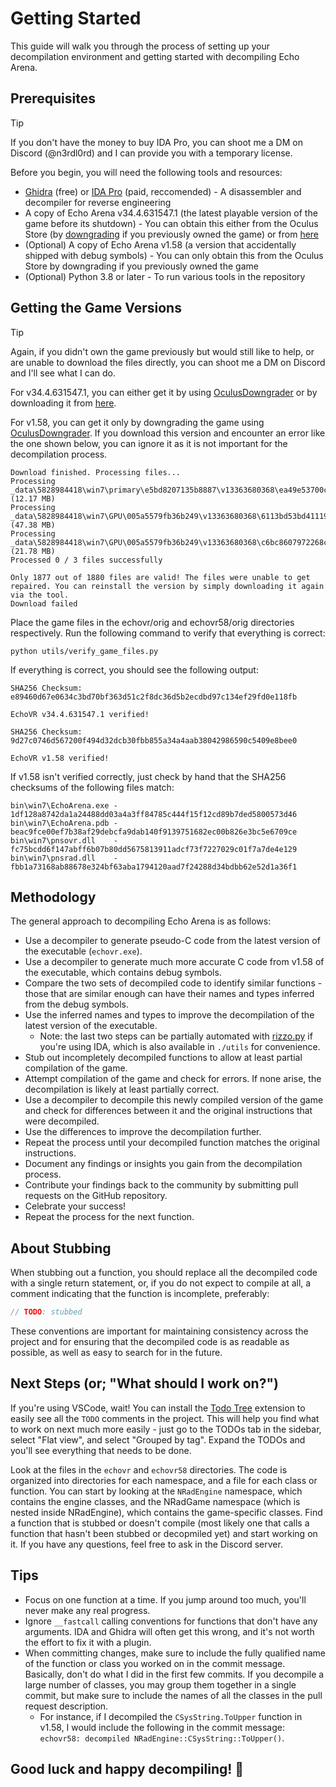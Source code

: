 # Getting Started

This guide will walk you through the process of setting up your decompilation environment and getting started with decompiling Echo Arena.

## Prerequisites

> [!TIP]
> If you don't have the money to buy IDA Pro, you can shoot me a DM on Discord (@n3rdl0rd) and I can provide you with a temporary license.

Before you begin, you will need the following tools and resources:

- [Ghidra](https://ghidra-sre.org/) (free) or [IDA Pro](https://www.hex-rays.com/products/ida/) (paid, reccomended) - A disassembler and decompiler for reverse engineering
- A copy of Echo Arena v34.4.631547.1 (the latest playable version of the game before its shutdown) - You can obtain this either from the Oculus Store (by [downgrading](https://computerelite.github.io/tools/Oculus/OculusDowngraderGuide.html) if you previously owned the game) or from [here](https://drive.google.com/file/d/1At6J2RssQTHzYtOLJ6riLHsqdj-TROEg/view)
- (Optional) A copy of Echo Arena v1.58 (a version that accidentally shipped with debug symbols) - You can only obtain this from the Oculus Store by downgrading if you previously owned the game
- (Optional) Python 3.8 or later - To run various tools in the repository

## Getting the Game Versions

> [!TIP]
> Again, if you didn't own the game previously but would still like to help, or are unable to download the files directly, you can shoot me a DM on Discord and I'll see what I can do.

For v34.4.631547.1, you can either get it by using [OculusDowngrader](https://computerelite.github.io/tools/Oculus/OculusDowngraderGuide.html) or by downloading it from [here](https://drive.google.com/file/d/1At6J2RssQTHzYtOLJ6riLHsqdj-TROEg/view).

For v1.58, you can get it only by downgrading the game using [OculusDowngrader](https://computerelite.github.io/tools/Oculus/OculusDowngraderGuide.html). If you download this version and encounter an error like the one shown below, you can ignore it as it is not important for the decompilation process.

```plaintext
Download finished. Processing files...
Processing _data\5828984418\win7\primary\e5bd8207135b8887\v13363680368\ea49e53700c44a2c (12.17 MB)
Processing _data\5828984418\win7\GPU\005a5579fb36b249\v13363680368\6113bd53bd411194 (47.38 MB)
Processing _data\5828984418\win7\GPU\005a5579fb36b249\v13363680368\c6bc8607972268c9 (21.78 MB)
Processed 0 / 3 files successfully

Only 1877 out of 1880 files are valid! The files were unable to get repaired. You can reinstall the version by simply downloading it again via the tool.
Download failed
```

Place the game files in the echovr/orig and echovr58/orig directories respectively. Run the following command to verify that everything is correct:

```batch
python utils/verify_game_files.py
```

If everything is correct, you should see the following output:

```plaintext
SHA256 Checksum: e89460d67e0634c3bd70bf363d51c2f8dc36d5b2ecdbd97c134ef29fd0e118fb

EchoVR v34.4.631547.1 verified!

SHA256 Checksum: 9d27c0746d567200f494d32dcb30fbb855a34a4aab38042986590c5409e8bee0

EchoVR v1.58 verified!
```

If v1.58 isn't verified correctly, just check by hand that the SHA256 checksums of the following files match:

```plaintext
bin\win7\EchoArena.exe - 1df128a8742da1a24488dd03a4a3ff84785c444f15f12cd89b7ded5800573d46
bin\win7\EchoArena.pdb - beac9fce00ef7b38af29debcfa9dab140f9139751682ec00b826e3bc5e6709ce
bin\win7\pnsovr.dll    - fc75bcdd6f147abff6b07b80dd5675813911adcf73f7227029c01f7a7de4e129
bin\win7\pnsrad.dll    - fbb1a73168ab88678e324bf63aba1794120aad7f24288d34bdbb62e52d1a36f1
```

## Methodology

The general approach to decompiling Echo Arena is as follows:

- Use a decompiler to generate pseudo-C code from the latest version of the executable (`echovr.exe`).
- Use a decompiler to generate much more accurate C code from v1.58 of the executable, which contains debug symbols.
- Compare the two sets of decompiled code to identify similar functions - those that are similar enough can have their names and types inferred from the debug symbols.
- Use the inferred names and types to improve the decompilation of the latest version of the executable.
  - Note: the last two steps can be partially automated with [rizzo.py](https://github.com/grayhatacademy/ida/tree/master/plugins/rizzo) if you're using IDA, which is also available in `./utils` for convenience.
- Stub out incompletely decompiled functions to allow at least partial compilation of the game.
- Attempt compilation of the game and check for errors. If none arise, the decompilation is likely at least partially correct.
- Use a decompiler to decompile this newly compiled version of the game and check for differences between it and the original instructions that were decompiled.
- Use the differences to improve the decompilation further.
- Repeat the process until your decompiled function matches the original instructions.
- Document any findings or insights you gain from the decompilation process.
- Contribute your findings back to the community by submitting pull requests on the GitHub repository.
- Celebrate your success!
- Repeat the process for the next function.

## About Stubbing

When stubbing out a function, you should replace all the decompiled code with a single return statement, or, if you do not expect to compile at all, a comment indicating that the function is incomplete, preferably:

```c
// TODO: stubbed
```

These conventions are important for maintaining consistency across the project and for ensuring that the decompiled code is as readable as possible, as well as easy to search for in the future.

## Next Steps (or; "What should I work on?")

If you're using VSCode, wait! You can install the [Todo Tree](https://marketplace.visualstudio.com/items?itemName=Gruntfuggly.todo-tree) extension to easily see all the `TODO` comments in the project. This will help you find what to work on next much more easily - just go to the TODOs tab in the sidebar, select "Flat view", and select "Grouped by tag". Expand the TODOs and you'll see everything that needs to be done.

Look at the files in the `echovr` and `echovr58` directories. The code is organized into directories for each namespace, and a file for each class or function. You can start by looking at the `NRadEngine` namespace, which contains the engine classes, and the NRadGame namespace (which is nested inside NRadEngine), which contains the game-specific classes. Find a function that is stubbed or doesn't compile (most likely one that calls a function that hasn't been stubbed or decopmiled yet) and start working on it. If you have any questions, feel free to ask in the Discord server.

## Tips

- Focus on one function at a time. If you jump around too much, you'll never make any real progress.
- Ignore `__fastcall` calling conventions for functions that don't have any arguments. IDA and Ghidra will often get this wrong, and it's not worth the effort to fix it with a plugin.
- When committing changes, make sure to include the fully qualified name of the function or class you worked on in the commit message. Basically, don't do what I did in the first few commits. If you decompile a large number of classes, you may group them together in a single commit, but make sure to include the names of all the classes in the pull request description.
  - For instance, if I decompiled the `CSysString.ToUpper` function in v1.58, I would include the following in the commit message: `echovr58: decompiled NRadEngine::CSysString::ToUpper()`.
<!-- TODO: more tips -->

## Good luck and happy decompiling! 🎉
